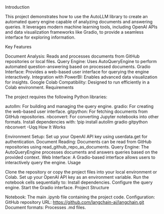 Introduction

This project demonstrates how to use the AutoLLM library to create an automated query engine capable of analyzing documents and answering queries. It leverages modern machine learning tools, including OpenAI APIs and data visualization frameworks like Gradio, to provide a seamless interface for exploring information.

Key Features

Document Analysis: Reads and processes documents from GitHub repositories or local files.
Query Engine: Uses AutoQueryEngine to perform automated question-answering based on processed documents.
Gradio Interface: Provides a web-based user interface for querying the engine interactively.
Integration with PowerBI: Enables advanced data visualization for insights.
Google Colab Compatibility: Designed to run efficiently in a Colab environment.
Requirements

The project requires the following Python libraries:

autollm: For building and managing the query engine.
gradio: For creating the web-based user interface.
gitpython: For fetching documents from GitHub repositories.
nbconvert: For converting Jupyter notebooks into other formats.
Install dependencies with:
!pip install autollm gradio gitpython nbconvert -Uqq
How It Works

Environment Setup:
Set up your OpenAI API key using userdata.get for authentication.
Document Reading:
Documents can be read from GitHub repositories using read_github_repo_as_documents.
Query Engine:
The AutoQueryEngine processes documents and answers queries based on the provided context.
Web Interface:
A Gradio-based interface allows users to interactively query the engine.
Usage

Clone the repository or copy the project files into your local environment or Colab.
Set up your OpenAI API key as an environment variable.
Run the notebook cells sequentially to:
Install dependencies.
Configure the query engine.
Start the Gradio interface.
Project Structure

Notebook: The main .ipynb file containing the project code.
Configuration:
GitHub repository URL: https://github.com/langchain-ai/langchain.git
Document formats: Processes .md files.








